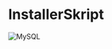 # InstallerSkript

![MySQL](https://img.shields.io/badge/mysql-4479A1.svg?style=for-the-badge&logo=mysql&logoColor=white)
